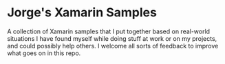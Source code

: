 # Jorge's Xamarin Samples

A collection of Xamarin samples that I put together based on real-world situations I have found myself while doing stuff at work or on my projects, and could possibly help others. I welcome all sorts of feedback to improve what goes on in this repo.
